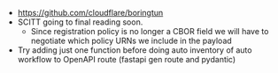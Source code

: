 - https://github.com/cloudflare/boringtun
- SCITT going to final reading soon.
  - Since registration policy is no longer a CBOR field we will have to negotiate which policy URNs we include in the payload
- Try adding just one function before doing auto inventory of auto workflow to OpenAPI route (fastapi gen route and pydantic)
  
